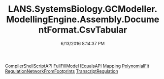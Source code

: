 ﻿---
title: LANS.SystemsBiology.GCModeller.ModellingEngine.Assembly.DocumentFormat.CsvTabular
date: 6/13/2016 8:14:37 PM
---

[CompilerShellScriptAPI](T-LANS.SystemsBiology.GCModeller.ModellingEngine.Assembly.DocumentFormat.CsvTabular.CompilerShellScriptAPI.html)
[FullFillModel](T-LANS.SystemsBiology.GCModeller.ModellingEngine.Assembly.DocumentFormat.CsvTabular.FullFillModel.html)
[IEqualsAPI](T-LANS.SystemsBiology.GCModeller.ModellingEngine.Assembly.DocumentFormat.CsvTabular.IEqualsAPI.html)
[Mapping](T-LANS.SystemsBiology.GCModeller.ModellingEngine.Assembly.DocumentFormat.CsvTabular.Mapping.html)
[PolynomialFit](T-LANS.SystemsBiology.GCModeller.ModellingEngine.Assembly.DocumentFormat.CsvTabular.PolynomialFit.html)
[RegulationNetworkFromFootprints](T-LANS.SystemsBiology.GCModeller.ModellingEngine.Assembly.DocumentFormat.CsvTabular.RegulationNetworkFromFootprints.html)
[TranscriptRegulation](T-LANS.SystemsBiology.GCModeller.ModellingEngine.Assembly.DocumentFormat.CsvTabular.TranscriptRegulation.html)
